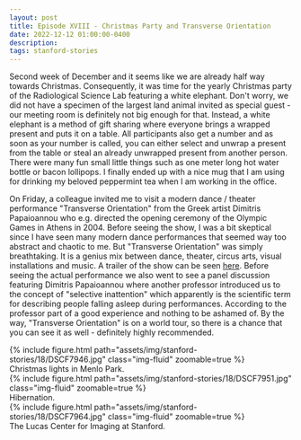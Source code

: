 ```yaml
---
layout: post
title: Episode XVIII - Christmas Party and Transverse Orientation
date: 2022-12-12 01:00:00-0400
description:
tags: stanford-stories
---
```


Second week of December and it seems like we are already half way
towards Christmas.
Consequently, it was time for the yearly Christmas party of the
Radiological Science Lab featuring a white elephant.
Don't worry, we did not have a specimen of the largest land animal
invited as special guest - our meeting room is definitely not big
enough for that.
Instead, a white elephant is a method of gift sharing where everyone
brings a wrapped present and puts it on a table.
All participants also get a number and as soon as your number is
called, you can either select and unwrap a present from the
table or steal an already unwrapped present from another person.
There were many fun small little things such as one meter long
hot water bottle or bacon lollipops.
I finally ended up with a nice mug that I am using
for drinking my beloved peppermint tea when I am working in the
office.

On Friday, a colleague invited me to visit a modern dance / theater
performance "Transverse Orientation" from the Greek artist Dimitris Papaioannou
who e.g. directed the opening ceremony of the Olympic Games in Athens in 2004.
Before seeing the show, I was a bit skeptical since I have seen many
modern dance performances that seemed way too abstract and chaotic to me.
But "Transverse Orientation" was simply breathtaking. It is a genius
mix between dance, theater, circus arts, visual installations and music.
A trailer of the show can be seen [here](https://www.youtube.com/watch?v=d5wTi96QHbU).
Before seeing the actual performance we also went to see a panel discussion
featuring Dimitris Papaioannou where another professor introduced
us to the concept of "selective inattention" which apparently is the
scientific term for describing people falling asleep during
performances. According to the professor part of a good experience and
nothing to be ashamed of.
By the way, "Transverse Orientation" is on a world tour, so there is a chance
that you can see it as well - definitely highly recommended.

<div class="row mt-3">
    <div class="col-sm mt-3 mt-md-0">
        {% include figure.html path="assets/img/stanford-stories/18/DSCF7946.jpg" class="img-fluid" zoomable=true %}
    </div>
</div>
<div class="caption">
    Christmas lights in Menlo Park.
</div>

<div class="row mt-3">
    <div class="col-sm mt-3 mt-md-0">
        {% include figure.html path="assets/img/stanford-stories/18/DSCF7951.jpg" class="img-fluid" zoomable=true %}
    </div>
</div>
<div class="caption">
    Hibernation.
</div>

<div class="row mt-3">
    <div class="col-sm mt-3 mt-md-0">
        {% include figure.html path="assets/img/stanford-stories/18/DSCF7964.jpg" class="img-fluid" zoomable=true %}
    </div>
</div>
<div class="caption">
    The Lucas Center for Imaging at Stanford. 
</div>
